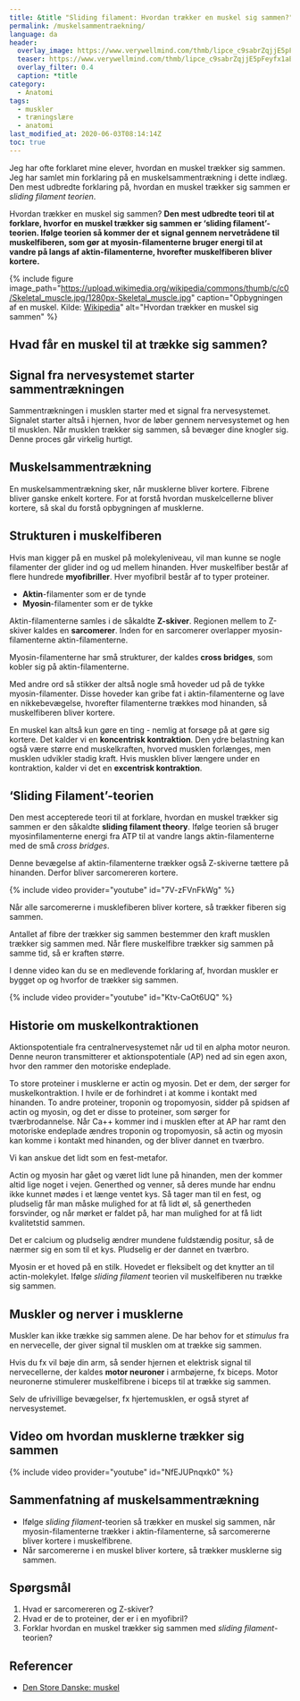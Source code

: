 ```yaml
---
title: &title "Sliding filament: Hvordan trækker en muskel sig sammen?"
permalink: /muskelsammentraekning/
language: da
header:
  overlay_image: https://www.verywellmind.com/thmb/lipce_c9sabrZqjjE5pFeyfx1aE=/3513x2635/smart/filters:no_upscale()/GettyImages-172594438-56a796f13df78cf7729768ee.jpg
  teaser: https://www.verywellmind.com/thmb/lipce_c9sabrZqjjE5pFeyfx1aE=/3513x2635/smart/filters:no_upscale()/GettyImages-172594438-56a796f13df78cf7729768ee.jpg
  overlay_filter: 0.4
  caption: *title
category:
  - Anatomi
tags:
  - muskler
  - træningslære
  - anatomi
last_modified_at: 2020-06-03T08:14:14Z
toc: true
---
```


Jeg har ofte forklaret mine elever, hvordan en muskel trækker sig sammen. Jeg har samlet min forklaring på en muskelsammentrækning i dette indlæg. Den mest udbredte forklaring på, hvordan en muskel trækker sig sammen er _sliding filament teorien_.

Hvordan trækker en muskel sig sammen? **Den mest udbredte teori til at forklare, hvorfor en muskel trækker sig sammen er ‘sliding filament’-teorien. Ifølge teorien så kommer der et signal gennem nervetrådene til muskelfiberen, som gør at myosin-filamenterne bruger energi til at vandre på langs af aktin-filamenterne, hvorefter muskelfiberen bliver kortere.**

{% include figure image_path="https://upload.wikimedia.org/wikipedia/commons/thumb/c/c0/Skeletal_muscle.jpg/1280px-Skeletal_muscle.jpg" caption="Opbygningen af en muskel. Kilde: [Wikipedia](https://en.wikipedia.org/wiki/Muscle_contraction)" alt="Hvordan trækker en muskel sig sammen" %}

## Hvad får en muskel til at trække sig sammen?

## Signal fra nervesystemet starter sammentrækningen

Sammentrækningen i musklen starter med et signal fra nervesystemet. Signalet starter altså i hjernen, hvor de løber gennem nervesystemet og hen til musklen. Når musklen trækker sig sammen, så bevæger dine knogler sig. Denne proces går virkelig hurtigt.

## Muskelsammentrækning

En muskelsammentrækning sker, når musklerne bliver kortere. Fibrene bliver ganske enkelt kortere. For at forstå hvordan muskelcellerne bliver kortere, så skal du forstå opbygningen af musklerne.

## Strukturen i muskelfiberen

Hvis man kigger på en muskel på molekyleniveau, vil man kunne se nogle filamenter der glider ind og ud mellem hinanden. Hver muskelfiber består af flere hundrede **myofibriller**. Hver myofibril består af to typer proteiner.

- **Aktin**-filamenter som er de tynde
- **Myosin**-filamenter som er de tykke

Aktin-filamenterne samles i de såkaldte **Z-skiver**. Regionen mellem to Z-skiver kaldes en **sarcomerer**. Inden for en sarcomerer overlapper myosin-filamenterne aktin-filamenterne.

Myosin-filamenterne har små strukturer, der kaldes **cross bridges**, som kobler sig på aktin-filamenterne.

Med andre ord så stikker der altså nogle små hoveder ud på de tykke myosin-filamenter. Disse hoveder kan gribe fat i aktin-filamenterne og lave en nikkebevægelse, hvorefter filamenterne trækkes mod hinanden, så muskelfiberen bliver kortere.

En muskel kan altså kun gøre en ting - nemlig at forsøge på at gøre sig kortere. Det kalder vi en **koncentrisk kontraktion**. Den ydre belastning kan også være større end muskelkraften, hvorved musklen forlænges, men musklen udvikler stadig kraft. Hvis musklen bliver længere under en kontraktion, kalder vi det en **excentrisk kontraktion**.

## ‘Sliding Filament’-teorien

Den mest accepterede teori til at forklare, hvordan en muskel trækker sig sammen er den såkaldte **sliding filament theory**. Ifølge teorien så bruger myosinfilamenterne energi fra ATP til at vandre langs aktin-filamenterne med de små _cross bridges_.

Denne bevægelse af aktin-filamenterne trækker også Z-skiverne tættere på hinanden. Derfor bliver sarcomereren kortere.

{% include video provider="youtube" id="7V-zFVnFkWg" %}

Når alle sarcomererne i musklefiberen bliver kortere, så trækker fiberen sig sammen.

Antallet af fibre der trækker sig sammen bestemmer den kraft musklen trækker sig sammen med. Når flere muskelfibre trækker sig sammen på samme tid, så er kraften større.

I denne video kan du se en medlevende forklaring af, hvordan muskler er bygget op og hvorfor de trækker sig sammen.

{% include video provider="youtube" id="Ktv-CaOt6UQ" %}

## Historie om muskelkontraktionen

Aktionspotentiale fra centralnervesystemet når ud til en alpha motor neuron. Denne neuron transmitterer et aktionspotentiale (AP) ned ad sin egen axon, hvor den rammer den motoriske endeplade.

To store proteiner i musklerne er actin og myosin. Det er dem, der sørger for muskelkontraktion. I hvile er de forhindret i at komme i kontakt med hinanden. To andre proteiner, troponin og tropomyosin, sidder på spidsen af actin og myosin, og det er disse to proteiner, som sørger for tværbrodannelse. Når Ca++ kommer ind i musklen efter at AP har ramt den motoriske endeplade ændres troponin og tropomyosin, så actin og myosin kan komme i kontakt med hinanden, og der bliver dannet en tværbro.

Vi kan anskue det lidt som en fest-metafor.

Actin og myosin har gået og været lidt lune på hinanden, men der kommer altid lige noget i vejen. Generthed og venner, så deres munde har endnu ikke kunnet mødes i et længe ventet kys. Så tager man til en fest, og pludselig får man måske mulighed for at få lidt øl, så genertheden forsvinder, og når mørket er faldet på, har man mulighed for at få lidt kvalitetstid sammen.

Det er calcium og pludselig ændrer mundene fuldstændig positur, så de nærmer sig en som til et kys. Pludselig er der dannet en tværbro.

Myosin er et hoved på en stilk. Hovedet er fleksibelt og det knytter an til actin-molekylet. Ifølge _sliding filament_ teorien vil muskelfiberen nu trække sig sammen.

## Muskler og nerver i musklerne

Muskler kan ikke trække sig sammen alene. De har behov for et _stimulus_ fra en nervecelle, der giver signal til musklen om at trække sig sammen.

Hvis du fx vil bøje din arm, så sender hjernen et elektrisk signal til nervecellerne, der kaldes **motor neuroner** i armbøjerne, fx biceps. Motor neuronerne stimulerer muskelfibrene i biceps til at trække sig sammen.

Selv de ufrivillige bevægelser, fx  hjertemusklen, er også styret af nervesystemet.

## Video om hvordan musklerne trækker sig sammen

{% include video provider="youtube" id="NfEJUPnqxk0" %}

## Sammenfatning af muskelsammentrækning

- Ifølge _sliding filament_-teorien så trækker en muskel sig sammen, når myosin-filamenterne trækker i aktin-filamenterne, så sarcomererne bliver kortere i muskelfibrene.
- Når sarcomererne i en muskel bliver kortere, så trækker musklerne sig sammen.

## Spørgsmål

1. Hvad er sarcomereren og Z-skiver?
2. Hvad er de to proteiner, der er i en myofibril?
3. Forklar hvordan en muskel trækker sig sammen med _sliding filament_-teorien?

## Referencer

- [Den Store Danske: muskel](https://denstoredanske.lex.dk/muskel)

